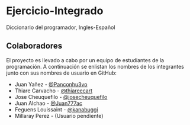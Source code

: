# Ejercicio-Integrado
Diccionario del programador, Ingles-Español

## Colaboradores

El proyecto es llevado a cabo por un equipo de estudiantes de la programación. A continuación se enlistan los nombres de los integrantes junto con sus nombres de usuario en GitHub:

- Juan Yañez - [@Panconhu3vo](https://github.com/Panconhu3vo)
- Thiare Carvacho - [@thiareecart](https://github.com/thiareecart)
- Jose Cheuquefilo - [@josecheuquefilo](https://github.com/josecheuquefilo)
- Juan Alchao - [@Juan777ac](https://github.com/Juan777ac)
- Feguens Louissaint - [@kanabuggi](https://github.com/kanabuggi)
- Millaray Perez - (Usuario pendiente)
